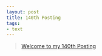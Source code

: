 ```yaml
---
layout: post
title: 140th Posting
tags: 
- text
---
```


> [Welcome to my 140th Posting](https://janghan-kor.tistory.com/684)
